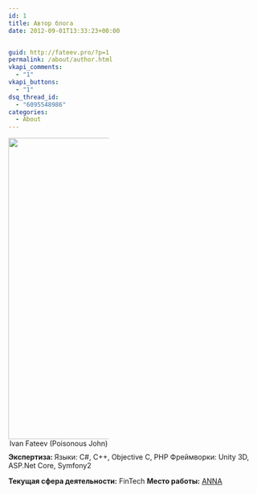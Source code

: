 ```yaml
---
id: 1
title: Автор блога
date: 2012-09-01T13:33:23+00:00


guid: http://fateev.pro/?p=1
permalink: /about/author.html
vkapi_comments:
  - "1"
vkapi_buttons:
  - "1"
dsq_thread_id:
  - "6095548986"
categories:
  - About
---
```

<div style="padding-right: 10px; padding-bottom: 10px; text-align: center; width: 200px;"><a href="http://fateev.pro/wp-content/uploads/2012/09/IMG_9760_final_bw.jpg"><img class="size-full wp-image-401" src="http://fateev.pro/wp-content/uploads/2012/09/IMG_9760_final_bw.jpg" alt="" width="600" height="600" /></a>Ivan Fateev
(Poisonous John)</div>
<b>Экспертиза:
</b>Языки: C#, C++, Objective C, PHP
Фреймворки: Unity 3D, ASP.Net Core, Symfony2

<strong>Текущая сфера деятельности:</strong> FinTech
<strong>Место работы:</strong> <a href="https://anna.money">ANNA</a>

<!--more-->
